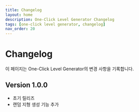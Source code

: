 ```yaml
---
title: Changelog
layout: home
description: One-Click Level Generator Changelog
tags: [one-click level generator, changelog]
nav_order: 20
---
```


# Changelog
이 페이지는 One-Click Level Generator의 변경 사항을 기록합니다.

## Version 1.0.0
- 초기 릴리즈
- 랜덤 지형 생성 기능 추가
